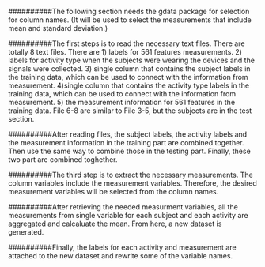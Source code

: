 

##########The following section needs the gdata package for selection for column names. (It will be used to select the measurements that include mean and standard deviation.)

##########The first steps is to read the necessary text files. There are totally 8 text files. There are 1) labels for 561 features measurements. 2) labels for activity type when the subjects were wearing the devices and the signals were collected. 3) single column that contains the subject labels in the training data, which can be used to connect with the information from measurement. 4)single column that contains the activity type labels in the training data, which can be used to connect with the information from measurement. 5) the measurement information for 561 features in the training data. File 6-8 are similar to File 3-5, but the subjects are in the test section.

##########After reading files, the subject labels, the activity labels and the measurement information in the training part are combined together. Then use the same way to combine those in the testing part. Finally, these two part are combined toghether.

##########The third step is to extract the necessary measurements. The column variables include the measurement variables. Therefore, the desired measurement variables will be selected from the column names.

##########After retrieving the needed measurment variables, all the measurements from single variable for each subject and each activity are aggregated and calcaluate the mean. From here, a new dataset is generated.

##########Finally, the labels for each activity and measurement are attached to the new dataset and rewrite some of the variable names. 
